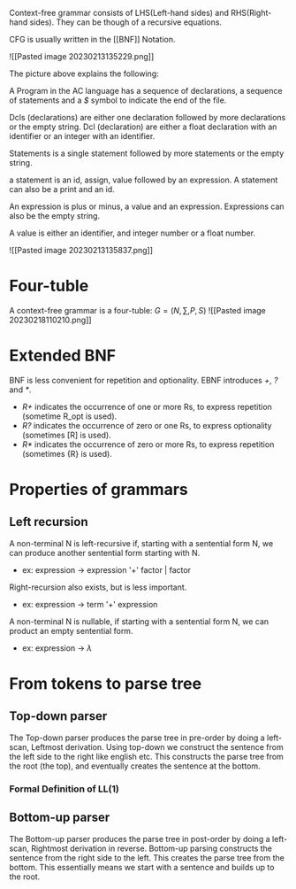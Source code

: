 Context-free grammar consists of LHS(Left-hand sides) and RHS(Right-hand sides).
They can be though of a recursive equations.

CFG is usually written in the [[BNF]] Notation.


![[Pasted image 20230213135229.png]]

The picture above explains the following:

A Program in the AC language has a sequence of declarations, a sequence of statements and a *$* symbol to indicate the end of the file.

Dcls (declarations) are either one declaration followed by more declarations or the empty string.
Dcl (declaration) are either a float declaration with an identifier or an integer with an identifier.

Statements is a single statement followed by more statements or the empty string.

a statement is an id, assign, value followed by an expression.
A statement can also be a print and an id.

An expression is plus or minus, a value and an expression. Expressions can also be the empty string.

A value is either an identifier, and integer number or a float number.

![[Pasted image 20230213135837.png]]

# Four-tuble
A context-free grammar is a four-tuble:
$G=(N,\sum,P,S)$
![[Pasted image 20230218110210.png]]


# Extended BNF
BNF is less convenient for repetition and optionality. EBNF introduces *+*, *?* and *\**.
- *R+* indicates the occurrence of one or more Rs, to express repetition (sometime R_opt is used).
- *R?* indicates the occurrence of zero or one Rs, to express optionality (sometimes \[R\] is used).
- *R\** indicates the occurrence of zero or more Rs, to express repetition (sometimes {R} is used).

# Properties of grammars
## Left recursion
A non-terminal N is left-recursive if, starting with a sentential form N, we can produce another sentential form starting with N.
- ex: expression -> expression '+' factor | factor

Right-recursion also exists, but is less important.
- ex: expression -> term '+' expression

A non-terminal N is nullable, if starting with a sentential form N, we can product an empty sentential form.
- ex: expression -> $\lambda$


# From tokens to parse tree
## Top-down parser
The Top-down parser produces the parse tree in pre-order by doing a left-scan, Leftmost derivation. Using top-down we construct the sentence from the left side to the right like english etc. This constructs the parse tree from the root (the top), and eventually creates the sentence at the bottom.

### Formal Definition of LL(1)

## Bottom-up parser
The Bottom-up parser produces the parse tree in post-order by doing a left-scan, Rightmost derivation in reverse.
Bottom-up parsing constructs the sentence from the right side to the left. This creates the parse tree from the bottom. This essentially means we start with a sentence and builds up to the root.